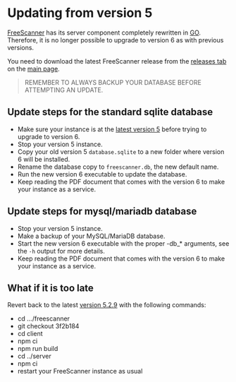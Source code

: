 # Updating from version 5

[FreeScanner](https://github.com/amigan/freescanner) has its server component completely rewritten in [GO](https://go.dev). Therefore, it is no longer possible to upgrade to version 6 as with previous versions.

You need to download the latest FreeScanner release from the [releases tab](https://github.com/amigan/freescanner/releases) on the [main page](https://github.com/amigan/freescanner).

> REMEMBER TO ALWAYS BACKUP YOUR DATABASE BEFORE ATTEMPTING AN UPDATE.

## Update steps for the standard sqlite database

- Make sure your instance is at the [latest version 5](https://github.com/amigan/freescanner/tree/3f2b184558e82317a010bd667ac3972f30998b1c) before trying to upgrade to version 6.
- Stop your version 5 instance.
- Copy your old version 5 `database.sqlite` to a new folder where version 6 will be installed.
- Rename the database copy to `freescanner.db`, the new default name.
- Run the new version 6 executable to update the database.
- Keep reading the PDF document that comes with the version 6 to make your instance as a service.

## Update steps for mysql/mariadb database

- Stop your version 5 instance.
- Make a backup of your MySQL/MariaDB database.
- Start the new version 6 executable with the proper -db_* arguments, see the `-h` output for more details.
- Keep reading the PDF document that comes with the version 6 to make your instance as a service.

## What if it is too late

Revert back to the latest [version 5.2.9](https://github.com/amigan/freescanner/tree/3f2b184558e82317a010bd667ac3972f30998b1c) with the following commands:

- cd .../freescanner
- git checkout 3f2b184
- cd client
- npm ci
- npm run build
- cd ../server
- npm ci
- restart your FreeScanner instance as usual
